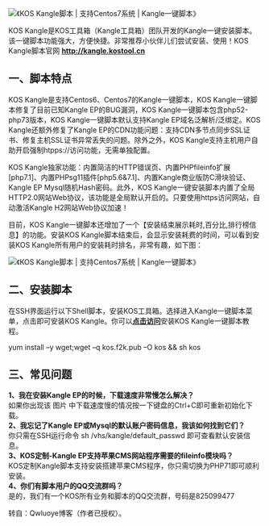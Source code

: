 <p><img layer-src="https://www.leapteam.cn/wp-content/uploads/2020/04/20200420151119.png.jpg" src="https://www.leapteam.cn/wp-content/uploads/2020/04/20200420151119.png.jpg" alt="《KOS Kangle脚本 | 支持Centos7系统 | Kangle一键脚本》" title="KOS Kangle脚本 | 支持Centos7系统 | Kangle一键脚本插图" /></p>
<p>KOS Kangle是KOS工具箱（Kangle工具箱）团队开发的Kangle一键安装脚本。该一键脚本功能强大，方便快捷。非常推荐小伙伴儿们尝试安装、使用！KOS Kangle脚本官网 <a title="" href="http://kangle.kostool.cn/" target="_blank" rel="noopener noreferrer" data-original-title="" rel="nofollow" ><strong>http://kangle.kostool.cn</strong></a></p>
<h2>一、脚本特点</h2>
<p>KOS Kangle是支持Centos6、Centos7的Kangle一键脚本，KOS Kangle一键脚本修复了目前已知Kangle EP的BUG漏洞，KOS Kangle一键脚本包含php52-php73版本，KOS Kangle一键脚本默认支持Kangle EP域名泛解析/泛绑定。KOS Kangle还额外修复了Kangle EP的CDN功能问题：支持CDN多节点同步SSL证书、修复主机SSL证书异常丢失的问题。除外之外，KOS Kangle支持主机用户自助开启强制htpps://访问功能，无需单独配置。</p>
<p>KOS Kangle独家功能：内置简洁的HTTP错误页、内置PHPfileinfo扩展[php7.1]、内置PHPsg11插件[php5.6&amp;7.1]、内置Kangle商业版防C滑块验证、Kangle EP Mysql随机Hash密码。此外，KOS Kangle一键安装脚本内置了全局HTTP2.0网站Web协议，该功能是全局默认开启的。只要使用https访问网站，自动激活Kangle H2网站Web协议加速！</p>
<p>目前，KOS Kangle一键脚本还增加了一个【安装结束展示耗时,百分比,排行榜信息】的功能。安装KOS Kangle脚本结束后，会显示安装耗费的时间，可以看到安装KOS Kangle所有用户的安装耗时排名，非常有趣，如下图：</p>
<img src="https://camo.githubusercontent.com/d03c197ce86a2b92852b1204f6341ed686a7a4ecd38cbee39dd2e1c8f6dff6d1/68747470733a2f2f7777772e6c6561707465616d2e636e2f77702d636f6e74656e742f75706c6f6164732f323032302f30342f32303230303432303134353735302e706e67" alt="《KOS Kangle脚本 | 支持Centos7系统 | Kangle一键脚本》" title="KOS Kangle脚本 | 支持Centos7系统 | Kangle一键脚本插图" /></p>
<h2>二、安装脚本</h2>
<p>在SSH界面运行以下Shell脚本，安装KOS工具箱。选择进入Kangle一键脚本菜单，点击即可安装KOS Kangle。你可以<strong><a title="" href="https://bbs.kostool.cn/thread-146.htm" target="_blank" rel="noopener noreferrer" data-original-title="" rel="nofollow" >点击访问</a></strong>安装KOS Kangle一键脚本教程。</p>
<div class="alert alert-info"><span class="pln">yum install </span><span class="pun">&#8211;</span><span class="pln">y wget</span><span class="pun">;</span><span class="pln">wget </span><span class="pun">&#8211;</span><span class="pln">q kos</span><span class="pun">.</span><span class="pln">f2k</span><span class="pun">.</span><span class="pln">pub </span><span class="pun">&#8211;</span><span class="pln">O kos </span><span class="pun">&amp;&amp;</span><span class="pln"> sh kos</span></div>
<h2>三、常见问题</h2>
<p><strong>1、我在安装Kangle EP的时候，下载速度非常慢怎么解决？</strong><br />
如果你出现该 图片 中下载速度慢的情况按一下键盘的Ctrl+C即可重新初始化下载。<br />
<strong>2、我忘记了Kangle EP或Mysql的默认账户密码信息，我该如何找到它们？</strong><br />
你只需在SSH运行命令 sh /vhs/kangle/default_passwd 即可查看默认安装信息。<br />
<strong>3、KOS定制-Kangle EP支持苹果CMS网站程序需要的fileinfo模块吗？</strong><br />
KOS定制Kangle脚本支持安装搭建苹果CMS程序，你只需切换为PHP71即可顺利安装。<br />
<strong>4、你们有脚本用户的QQ交流群吗？</strong><br />
是的，我们有一个KOS所有业务和脚本的QQ交流群，号码是825099477</p>
<p>转自：Qwluoye博客（作者已授权）。</p>
